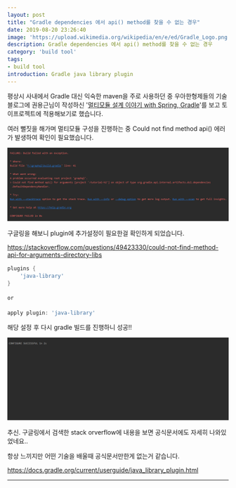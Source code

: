 ```yaml
---
layout: post
title: "Gradle dependencies 에서 api() method를 찾을 수 없는 경우"
date: 2019-08-20 23:26:40
image: 'https://upload.wikimedia.org/wikipedia/en/e/ed/Gradle_Logo.png'
description: Gradle dependencies 에서 api() method를 찾을 수 없는 경우
category: 'build tool'
tags:
- build tool
introduction: Gradle java library plugin
---
```


평상시 사내에서 Gradle 대신 익숙한 maven을 주로 사용하던 중 우아한형제들의 기술블로그에 권용근님이 작성하신 '[멀티모듈 설계 이야기 with Spring, Gradle](http://woowabros.github.io/study/2019/07/01/multi-module.html)'를 보고 토이프로젝트에 적용해보기로 했습니다.

여러 뻘짓을 해가며 멀티모듈 구성을 진행하는 중 Could not find method api() 에러가 발생하여 확인이 필요했습니다. 

![](../assets/img/20190825/gradle_build_fail_log.png)

구글링을 해보니 plugin에 추가설정이 필요한걸 확인하게 되었습니다.

<https://stackoverflow.com/questions/49423330/could-not-find-method-api-for-arguments-directory-libs>

```gradle
plugins {
    'java-library'
}

or

apply plugin: 'java-library'

```

해당 설정 후 다시 gradle 빌드를 진행하니 성공!!

![](../assets/img/20190825/gradle_build_success_log.png)

추신. 구글링에서 검색한 stack orverflow에 내용을 보면 공식문서에도 자세히 나와있었네요..

항상 느끼지만 어떤 기술을 배울때 공식문서만한게 없는거 같습니다.

<https://docs.gradle.org/current/userguide/java_library_plugin.html>


-----












